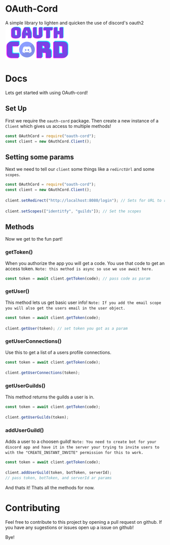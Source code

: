 # OAuth-Cord

A simple library to lighten and quicken the use of discord's oauth2
<br /> 
![img](https://github.com/JDOG787/OAuth-Cord/blob/master/imgs/oauth-cord.png?raw=true)
# Docs
Lets get started with using OAuth-cord!

## Set Up
First we require the `oauth-cord` package. Then create a new instance of a `Client` which gives us access to multiple methods!
```js
const OAuthCord = require("oauth-cord");
const client = new OAuthCord.Client();
```
## Setting some params
Next we need to tell our `client` some things like a `redirctUrl` and some `scopes`.
```js
const OAuthCord = require("oauth-cord");
const client = new OAuthCord.Client();

client.setRedirect("http://localhost:8080/login"); // Sets for URL to redirect to after authorizing

client.setScopes(["identitfy", "guilds"]); // Set the scopes
```
## Methods
Now we get to the fun part!

### getToken()
When you authorize the app you will get a code. You use that code to get an access token. `Note: this method is async so use we use await here.`
```js
const token = await client.getToken(code); // pass code as param
```

### getUser()
This method lets us get basic user info! `Note: If you add the email scope you will also get the users email in the user object.`
```js
const token = await client.getToken(code); 

client.getUser(token); // set token you got as a param
```

### getUserConnections()
Use this to get a list of a users profile connections. 

```js
const token = await client.getToken(code); 

client.getUserConnections(token);
```
### getUserGuilds()
This method returns the guilds a user is in. 

```js
const token = await client.getToken(code); 

client.getUserGuilds(token);
```

### addUserGuild()
Adds a user to a choosen guild! `Note: You need to create bot for your discord app and have it in the server your trying to invite users to with the "CREATE_INSTANT_INVITE" permission for this to work.`

```js
const token = await client.getToken(code); 

client.addUserGuild(token, botToken, serverId);
// pass token, botToken, and serverId ar params
```

And thats it! Thats all the methods for now.

# Contributing
Feel free to contribute to this project by opening a pull request on github. If you have any sugestions or issues open up a issue on github! 

Bye!
